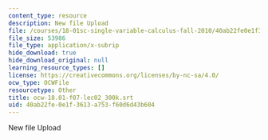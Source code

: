 ```yaml
---
content_type: resource
description: New file Upload
file: /courses/18-01sc-single-variable-calculus-fall-2010/40ab22fe0e1f3613a753f60d6d43b604_ocw-18.01-f07-lec02_300k.srt
file_size: 53986
file_type: application/x-subrip
hide_download: true
hide_download_original: null
learning_resource_types: []
license: https://creativecommons.org/licenses/by-nc-sa/4.0/
ocw_type: OCWFile
resourcetype: Other
title: ocw-18.01-f07-lec02_300k.srt
uid: 40ab22fe-0e1f-3613-a753-f60d6d43b604
---
```

New file Upload